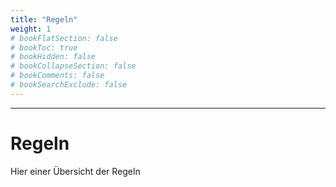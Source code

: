 ```yaml
---
title: "Regeln"
weight: 1
# bookFlatSection: false
# bookToc: true
# bookHidden: false
# bookCollapseSection: false
# bookComments: false
# bookSearchExclude: false
---
```

---
# Regeln

Hier einer Übersicht der Regeln

